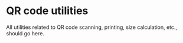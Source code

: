 # QR code utilities

All utilities related to QR code scanning, printing, size calculation, etc., should go here.
